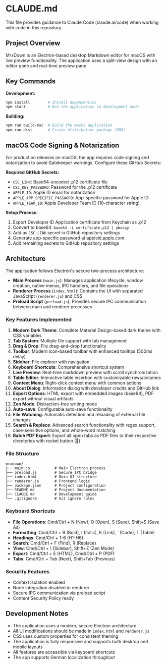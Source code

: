 # CLAUDE.md

This file provides guidance to Claude Code (claude.ai/code) when working with code in this repository.

## Project Overview

MrxDown is an Electron-based desktop Markdown editor for macOS with live preview functionality. The application uses a split-view design with an editor pane and real-time preview pane.

## Key Commands

**Development:**
```bash
npm install        # Install dependencies
npm start          # Run the application in development mode
```

**Building:**
```bash
npm run build-mac  # Build the macOS application
npm run dist       # Create distribution package (DMG)
```

## macOS Code Signing & Notarization

For production releases on macOS, the app requires code signing and notarization to avoid Gatekeeper warnings. Configure these GitHub Secrets:

**Required GitHub Secrets:**
- `CSC_LINK`: Base64-encoded .p12 certificate file
- `CSC_KEY_PASSWORD`: Password for the .p12 certificate
- `APPLE_ID`: Apple ID email for notarization
- `APPLE_APP_SPECIFIC_PASSWORD`: App-specific password for Apple ID
- `APPLE_TEAM_ID`: Apple Developer Team ID (10-character string)

**Setup Process:**
1. Export Developer ID Application certificate from Keychain as .p12
2. Convert to base64: `base64 -i certificate.p12 | pbcopy`
3. Add as `CSC_LINK` secret in GitHub repository settings
4. Generate app-specific password at appleid.apple.com
5. Add remaining secrets to GitHub repository settings

## Architecture

The application follows Electron's secure two-process architecture:

- **Main Process** (`main.js`): Manages application lifecycle, window creation, native menus, IPC handlers, and file operations
- **Renderer Process** (`index.html`): Contains the UI with separated JavaScript (`renderer.js`) and CSS
- **Preload Script** (`preload.js`): Provides secure IPC communication between main and renderer processes

### Key Features Implemented

1. **Modern Dark Theme**: Complete Material Design-based dark theme with CSS variables
2. **Tab System**: Multiple file support with tab management
3. **Drag & Drop**: File drag-and-drop functionality
4. **Toolbar**: Modern icon-based toolbar with enhanced tooltips (500ms delay)
5. **Sidebar**: File explorer with navigation
6. **Keyboard Shortcuts**: Comprehensive shortcut system
7. **Live Preview**: Real-time markdown preview with scroll synchronization
8. **Table Editor**: Interactive table insertion with customizable rows/columns
9. **Context Menu**: Right-click context menu with common actions
10. **About Dialog**: Information dialog with developer credits and GitHub link
11. **Export Options**: HTML export with embedded images (base64), PDF export without visual artifacts
12. **Zen Mode**: Distraction-free writing mode
13. **Auto-save**: Configurable auto-save functionality
14. **File Watching**: Automatic detection and reloading of external file changes
15. **Search & Replace**: Advanced search functionality with regex support, case-sensitive options, and whole-word matching
16. **Batch PDF Export**: Export all open tabs as PDF files to their respective directories with rocket button (🚀)

### File Structure
```
mrxdown/
├── main.js           # Main Electron process
├── preload.js        # Secure IPC bridge
├── index.html        # Main UI structure
├── renderer.js       # Frontend logic
├── package.json      # Project configuration
├── README.md         # Project documentation
├── CLAUDE.md         # Development guide
└── .gitignore        # Git ignore rules
```

### Keyboard Shortcuts
- **File Operations**: Cmd/Ctrl + N (New), O (Open), S (Save), Shift+S (Save As)
- **Formatting**: Cmd/Ctrl + B (Bold), I (Italic), K (Link), ` (Code), T (Table)
- **Headings**: Cmd/Ctrl + 1-6 (H1-H6)
- **Search**: Cmd/Ctrl + F (Find), R (Replace)
- **View**: Cmd/Ctrl + \ (Sidebar), Shift+Z (Zen Mode)
- **Export**: Cmd/Ctrl + E (HTML), Cmd/Ctrl + P (PDF)
- **Tabs**: Cmd/Ctrl + Tab (Next), Shift+Tab (Previous)

### Security Features
- Context isolation enabled
- Node integration disabled in renderer
- Secure IPC communication via preload script
- Content Security Policy ready

## Development Notes

- The application uses a modern, secure Electron architecture
- All UI modifications should be made in `index.html` and `renderer.js`
- CSS uses custom properties for consistent theming
- The application is fully responsive and supports both desktop and mobile layouts
- All features are accessible via keyboard shortcuts
- The app supports German localization throughout